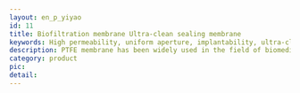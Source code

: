 ```yaml
---
layout: en_p_yiyao
id: 11
title: Biofiltration membrane Ultra-clean sealing membrane
keywords: High permeability, uniform aperture, implantability, ultra-clean filtration, Tissue engineered stents, controlled drug release, medical device Coatings, Drug delivery systems, Tissue engineering, artificial blood vessels and valves, Endoscopic tubes, hemodialysis, laboratory equipment, pharmaceutical production seals, sterile filtration, Biocompatibility, Chemical corrosion Resistance, high temperature resistance, hydrophobicity, PTFE ultra-clean filtration membranes, PTFE seal, PTFE implant, microbial filter membrane, bacterial protective membrane, medical filter membrane, sterile exhaust, artificial blood vessel, heart valve, environmental protection, gore-texHydrophilic PTFE membrane, hydrophilic modification, oleophobic PTFE membrane, oleophobic modification.
description: PTFE membrane has been widely used in the field of biomedicine because of its excellent biocompatibility, chemical resistance, hydrophobicity and mechanical flexibility. It can be used to manufacture implantable medical devices (such as artificial blood vessels, heart valves), drug delivery systems, tissue engineering stents, medical device coatings, etc. In addition, PTFE membranes are used in aseptic filtration, hemodialysis and laboratory equipment to ensure high cleanliness and low adsorption.The application of PTFE membranes in the biomedical field covers many aspects from medical devices to drug delivery, providing efficient, safe and reliable solutions for the medical industry.
category: product
pic: 
detail:  
---
```


